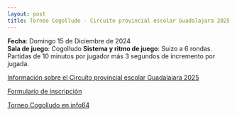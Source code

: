 ```yaml
---
layout: post
title: Torneo Cogolludo - Circuito provincial escolar Guadalajara 2025
---
```

**Fecha**: Domingo 15 de Diciembre de 2024   
**Sala de juego**: Cogolludo
**Sistema y ritmo de juego**: Suizo a 6 rondas. Partidas de 10 minutos por jugador más 3 segundos de incremento por jugada.


[Información sobre el Circuito provincial escolar Guadalajara 2025](https://www.ajedrezguadalajara.es/2024/12/arranca-el-xx-circuito-provincial-de.html)

[Formulario de inscripción](https://docs.google.com/forms/d/e/1FAIpQLScI0E6KB9aKkBk4YrECdvgQv5WOtZPOtvOYZpabT2h2YZTUiA/viewform)


[Torneo Cogolludo en info64](https://info64.org/circuito-provincial-escolar-guadalajara-2025-cogolludo)
